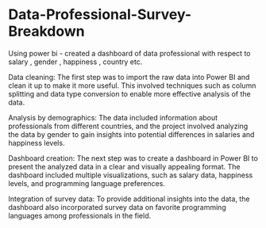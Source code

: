 # Data-Professional-Survey-Breakdown
Using power bi - created a dashboard of data professional with respect to salary , gender , happiness , country etc. 

Data cleaning: The first step was to import the raw data into Power BI and clean it up to make it more useful. This involved techniques such as column splitting and data type conversion to enable more effective analysis of the data.

Analysis by demographics: The data included information about professionals from different countries, and the project involved analyzing the data by gender to gain insights into potential differences in salaries and happiness levels.

Dashboard creation: The next step was to create a dashboard in Power BI to present the analyzed data in a clear and visually appealing format. The dashboard included multiple visualizations, such as salary data, happiness levels, and programming language preferences.

Integration of survey data: To provide additional insights into the data, the dashboard also incorporated survey data on favorite programming languages among professionals in the field.
